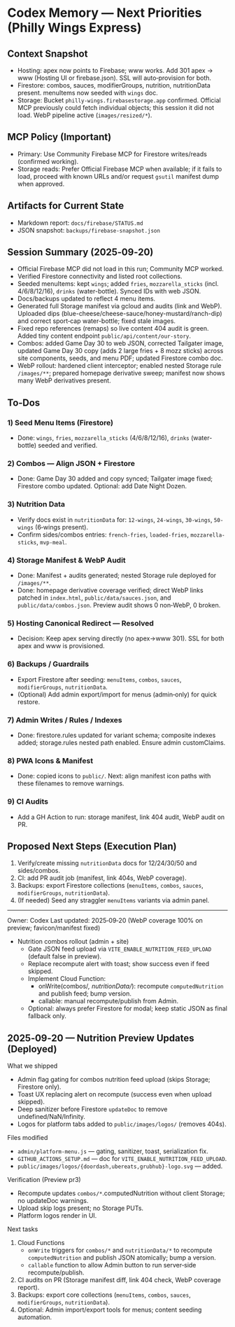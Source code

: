 # Codex Memory — Next Priorities (Philly Wings Express)

## Context Snapshot
- Hosting: apex now points to Firebase; www works. Add 301 apex → www (Hosting UI or firebase.json). SSL will auto‑provision for both.
- Firestore: combos, sauces, modifierGroups, nutrition, nutritionData present. menuItems now seeded with `wings` doc.
- Storage: Bucket `philly-wings.firebasestorage.app` confirmed. Official MCP previously could fetch individual objects; this session it did not load. WebP pipeline active (`images/resized/*`).

## MCP Policy (Important)
- Primary: Use Community Firebase MCP for Firestore writes/reads (confirmed working).
- Storage reads: Prefer Official Firebase MCP when available; if it fails to load, proceed with known URLs and/or request `gsutil` manifest dump when approved.

## Artifacts for Current State
- Markdown report: `docs/firebase/STATUS.md`
- JSON snapshot: `backups/firebase-snapshot.json`

## Session Summary (2025‑09‑20)
- Official Firebase MCP did not load in this run; Community MCP worked.
- Verified Firestore connectivity and listed root collections.
- Seeded menuItems: kept `wings`; added `fries`, `mozzarella_sticks` (incl. 4/6/8/12/16), `drinks` (water-bottle). Synced IDs with web JSON.
- Docs/backups updated to reflect 4 menu items.
- Generated full Storage manifest via gcloud and audits (link and WebP). Uploaded dips (blue-cheese/cheese-sauce/honey-mustard/ranch-dip) and correct sport‑cap water-bottle; fixed stale images.
- Fixed repo references (remaps) so live content 404 audit is green. Added tiny content endpoint `public/api/content/our-story`.
- Combos: added Game Day 30 to web JSON, corrected Tailgater image, updated Game Day 30 copy (adds 2 large fries + 8 mozz sticks) across site components, seeds, and menu PDF; updated Firestore combo doc.
- WebP rollout: hardened client interceptor; enabled nested Storage rule `/images/**`; prepared homepage derivative sweep; manifest now shows many WebP derivatives present.

## To‑Dos

### 1) Seed Menu Items (Firestore)
- Done: `wings`, `fries`, `mozzarella_sticks` (4/6/8/12/16), `drinks` (water-bottle) seeded and verified.

### 2) Combos — Align JSON + Firestore
- Done: Game Day 30 added and copy synced; Tailgater image fixed; Firestore combo updated. Optional: add Date Night Dozen.

### 3) Nutrition Data
- Verify docs exist in `nutritionData` for: `12-wings`, `24-wings`, `30-wings`, `50-wings` (6‑wings present).
- Confirm sides/combos entries: `french-fries`, `loaded-fries`, `mozzarella-sticks`, `mvp-meal`.

### 4) Storage Manifest & WebP Audit
- Done: Manifest + audits generated; nested Storage rule deployed for `/images/**`.
- Done: homepage derivative coverage verified; direct WebP links patched in `index.html`, `public/data/sauces.json`, and `public/data/combos.json`. Preview audit shows 0 non‑WebP, 0 broken.

### 5) Hosting Canonical Redirect — Resolved
- Decision: Keep apex serving directly (no apex→www 301). SSL for both apex and www is provisioned.

### 6) Backups / Guardrails
- Export Firestore after seeding: `menuItems`, `combos`, `sauces`, `modifierGroups`, `nutritionData`.
- (Optional) Add admin export/import for menus (admin‑only) for quick restore.

### 7) Admin Writes / Rules / Indexes
- Done: firestore.rules updated for variant schema; composite indexes added; storage.rules nested path enabled. Ensure admin customClaims.

### 8) PWA Icons & Manifest
- Done: copied icons to `public/`. Next: align manifest icon paths with these filenames to remove warnings.

### 9) CI Audits
- Add a GH Action to run: storage manifest, link 404 audit, WebP audit on PR.

## Proposed Next Steps (Execution Plan)
1) Verify/create missing `nutritionData` docs for 12/24/30/50 and sides/combos.
2) CI: add PR audit job (manifest, link 404s, WebP coverage).
3) Backups: export Firestore collections (`menuItems`, `combos`, `sauces`, `modifierGroups`, `nutritionData`).
4) (If needed) Seed any straggler `menuItems` variants via admin panel.

---
Owner: Codex
Last updated: 2025‑09‑20 (WebP coverage 100% on preview; favicon/manifest fixed)
- Nutrition combos rollout (admin + site)
  - Gate JSON feed upload via `VITE_ENABLE_NUTRITION_FEED_UPLOAD` (default false in preview).
  - Replace recompute alert with toast; show success even if feed skipped.
  - Implement Cloud Function:
    - onWrite(combos/*, nutritionData/*): recompute `computedNutrition` and publish feed; bump version.
    - callable: manual recompute/publish from Admin.
  - Optional: always prefer Firestore for modal; keep static JSON as final fallback only.

## 2025‑09‑20 — Nutrition Preview Updates (Deployed)

What we shipped
- Admin flag gating for combos nutrition feed upload (skips Storage; Firestore only).
- Toast UX replacing alert on recompute (success even when upload skipped).
- Deep sanitizer before Firestore `updateDoc` to remove undefined/NaN/Infinity.
- Logos for platform tabs added to `public/images/logos/` (removes 404s).

Files modified
- `admin/platform-menu.js` — gating, sanitizer, toast, serialization fix.
- `GITHUB_ACTIONS_SETUP.md` — doc for `VITE_ENABLE_NUTRITION_FEED_UPLOAD`.
- `public/images/logos/{doordash,ubereats,grubhub}-logo.svg` — added.

Verification (Preview pr3)
- Recompute updates `combos/*`.computedNutrition without client Storage; no updateDoc warnings.
- Upload skip logs present; no Storage PUTs.
- Platform logos render in UI.

Next tasks
1) Cloud Functions
   - `onWrite` triggers for `combos/*` and `nutritionData/*` to recompute `computedNutrition` and publish JSON atomically; bump a version.
   - `callable` function to allow Admin button to run server‑side recompute/publish.
2) CI audits on PR (Storage manifest diff, link 404 check, WebP coverage report).
3) Backups: export core collections (`menuItems`, `combos`, `sauces`, `modifierGroups`, `nutritionData`).
4) Optional: Admin import/export tools for menus; content seeding automation.
